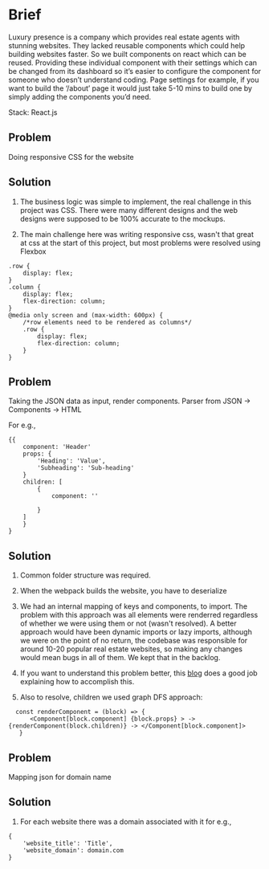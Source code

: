 # Brief

Luxury presence is a company which provides real estate agents with stunning websites. They lacked reusable components which could help building websites faster.  So we built components on react which can be reused.  Providing these individual component with their settings which can be changed from its dashboard so it’s easier to configure the component for someone who doesn’t understand coding. Page settings for example, if you want to build the ‘/about’ page it would just take 5-10 mins to build one by simply adding the components you’d need.

Stack: React.js

## Problem
Doing responsive CSS for the website

## Solution
1. The business logic was simple to implement, the real challenge in this project was CSS. There were many different designs and the web designs were supposed to be 100% accurate to the mockups.

2. The main challenge here was writing responsive css, wasn't that great at css at the start of this project, but most problems were resolved using Flexbox

```
.row {
    display: flex;
}
.column {
    display: flex;
    flex-direction: column;
}
@media only screen and (max-width: 600px) {
    /*row elements need to be rendered as columns*/
    .row {
        display: flex;
        flex-direction: column;
    }
}
```

## Problem

Taking the JSON data as input, render components.
Parser from JSON -> Components -> HTML

For e.g.,
```
{{
    component: 'Header'
    props: {
        'Heading': 'Value',
        'Subheading': 'Sub-heading'
    }
    children: [
        {
            component: ''

        }
    ]
    }
}
```

## Solution
1. Common folder structure was required.

2. When the webpack builds the website, you have to deserialize

3. We had an internal mapping of keys and components, to import. The problem with this approach was all elements were renderred regardless of whether we were using them or not (wasn't resolved). A better approach would have been dynamic imports or lazy imports, although we were on the point of no return, the codebase was responsible for around 10-20 popular real estate websites, so making any changes would mean bugs in all of them. We kept that in the backlog.


4. If you want to understand this problem better, this [blog](https://www.storyblok.com/tp/react-dynamic-component-from-json) does a good job explaining how to accomplish this.
5. Also to resolve, children we used graph DFS approach:
```
  const renderComponent = (block) => {
      <Component[block.component] {block.props} > -> {renderComponent(block.children)} -> </Component[block.component]>
   }
```

## Problem
Mapping json for domain name

## Solution
1. For each website there was a domain associated with it for e.g.,
```
{
    'website_title': 'Title',
    'website_domain': domain.com
}
```